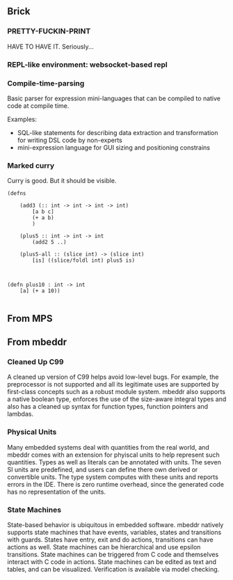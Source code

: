 ## Brick

### PRETTY-FUCKIN-PRINT

HAVE TO HAVE IT. Seriously...

### REPL-like environment: websocket-based repl

### Compile-time-parsing

Basic parser for expression mini-languages that can be compiled to native code at compile time. 

Examples:

- SQL-like statements for describing data extraction and transformation for writing DSL code by non-experts
- mini-expression language for GUI sizing and positioning constrains



### Marked curry

Curry is good. But it should be visible.

```
(defns

    (add3 (:: int -> int -> int -> int)
        [a b c]
        (+ a b)
        )
        
    (plus5 :: int -> int -> int
        (add2 5 ..)
    
    (plus5-all :: (slice int) -> (slice int)
        [is] ((slice/foldl int) plus5 is) 
    
    
    
(defn plus10 : int -> int
    [a] (+ a 10))


```


## From MPS




## From mbeddr


### Cleaned Up C99

A cleaned up version of C99 helps avoid low-level bugs. For example, the preprocessor is not supported and all its legitimate uses are supported by first-class concepts such as a robust module system. mbeddr also supports a native boolean type, enforces the use of the size-aware integral types and also has a cleaned up syntax for function types, function pointers and lambdas.


### Physical Units

Many embedded systems deal with quantities from the real world, and mbeddr comes with an extension for phyiscal units to help represent such quantities. Types as well as literals can be annotated with units. The seven SI units are predefined, and users can define there own derived or convertible units. The type system computes with these units and reports errors in the IDE. There is zero runtime overhead, since the generated code has no representation of the units.

### State Machines
    
State-based behavior is ubiquitous in embedded software. mbeddr natively supports state machines that have events, variables, states and transitions with guards. States have entry, exit and do actions, transitions can have actions as well. State machines can be hierarchical and use epsilon transitions. State machines can be triggered from C code and themselves interact with C code in actions. State machines can be edited as text and tables, and can be visualized. Verification is available via model checking.


